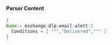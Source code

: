 #### Parser Content
```Java
{
Name = exchange-dlp-email-alert-1
  Conditions = [ ""","Delivered",""" ]
}
```